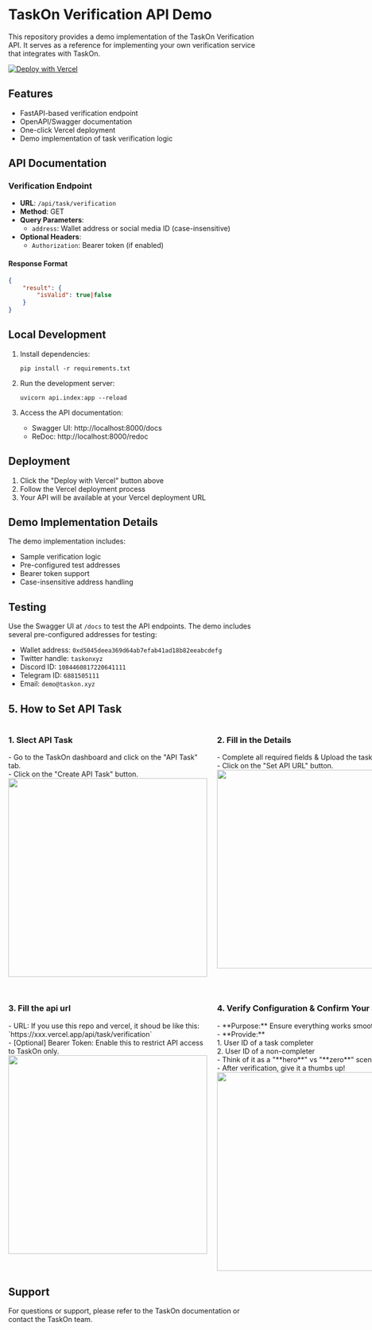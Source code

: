 # TaskOn Verification API Demo

This repository provides a demo implementation of the TaskOn Verification API. It serves as a reference for implementing your own verification service that integrates with TaskOn.

[![Deploy with Vercel](https://vercel.com/button)](https://vercel.com/new/clone?repository-url=https://github.com/UsmanAhmad888/taskon-verification-demo)

## Features

- FastAPI-based verification endpoint
- OpenAPI/Swagger documentation
- One-click Vercel deployment
- Demo implementation of task verification logic

## API Documentation

### Verification Endpoint

- **URL**: `/api/task/verification`
- **Method**: GET
- **Query Parameters**: 
  - `address`: Wallet address or social media ID (case-insensitive)
- **Optional Headers**:
  - `Authorization`: Bearer token (if enabled)

#### Response Format

```json
{
    "result": {
        "isValid": true|false
    }
}
```

## Local Development

1. Install dependencies:
   ```
   pip install -r requirements.txt
   ```

2. Run the development server:
   ```
   uvicorn api.index:app --reload
   ```

3. Access the API documentation:
   - Swagger UI: http://localhost:8000/docs
   - ReDoc: http://localhost:8000/redoc

## Deployment

1. Click the "Deploy with Vercel" button above
2. Follow the Vercel deployment process
3. Your API will be available at your Vercel deployment URL

## Demo Implementation Details

The demo implementation includes:

- Sample verification logic
- Pre-configured test addresses
- Bearer token support
- Case-insensitive address handling

## Testing

Use the Swagger UI at `/docs` to test the API endpoints. The demo includes several pre-configured addresses for testing:

- Wallet address: `0xd5045deea369d64ab7efab41ad18b82eeabcdefg`
- Twitter handle: `taskonxyz`
- Discord ID: `1084460817220641111`
- Telegram ID: `6881505111`
- Email: `demo@taskon.xyz`

## 5. How to Set API Task

<div style="display: flex; gap: 20px; margin-bottom: 30px;">
  <div style="flex: 1;">
    <h3>1. Slect API Task</h3>
    - Go to the TaskOn dashboard and click on the "API Task" tab.<br/>
    - Click on the "Create API Task" button.
    <br clear="left" />
    <img src="./statics/img/img0.png" width="400" />
  </div>

  <div style="flex: 1;">
    <h3>2. Fill in the Details</h3>
    - Complete all required fields & Upload the task icon.<br/>
    - Click on the "Set API URL" button.
    <br clear="left" />
    <img src="./statics/img/img1.png" width="400" />
  </div>
</div>

<div style="display: flex; gap: 20px; margin-bottom: 30px;">
  <div style="flex: 1;">
    <h3>3. Fill the api url</h3>
    - URL: If you use this repo and vercel, it shoud be like this: `https://xxx.vercel.app/api/task/verification`<br/>
    - [Optional] Bearer Token: Enable this to restrict API access to TaskOn only.
    <br clear="left" />
    <img src="./statics/img/img2.jpg" width="400" />
  </div>

  <div style="flex: 1;">
    <h3>4. Verify Configuration & Confirm Your Settings</h3>
    - **Purpose:** Ensure everything works smoothly.<br/>
    - **Provide:**<br/>
        1. User ID of a task completer<br/>
        2. User ID of a non-completer<br/>
    - Think of it as a "**hero**" vs "**zero**" scenario.<br/>
    - After verification, give it a thumbs up!
    <br clear="left" />
    <img src="./statics/img/img3.png" width="400" />
  </div>
</div>

## Support

For questions or support, please refer to the TaskOn documentation or contact the TaskOn team.
